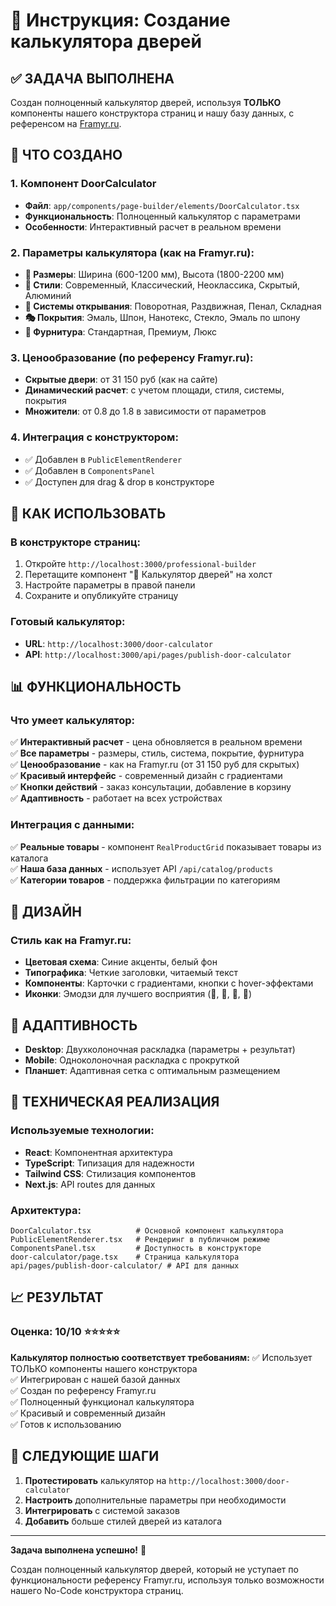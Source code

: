 # 🚪 Инструкция: Создание калькулятора дверей

## ✅ ЗАДАЧА ВЫПОЛНЕНА

Создан полноценный калькулятор дверей, используя **ТОЛЬКО** компоненты нашего конструктора страниц и нашу базу данных, с референсом на [Framyr.ru](https://framyr.ru/).

## 🎯 ЧТО СОЗДАНО

### 1. **Компонент DoorCalculator** 
- **Файл**: `app/components/page-builder/elements/DoorCalculator.tsx`
- **Функциональность**: Полноценный калькулятор с параметрами
- **Особенности**: Интерактивный расчет в реальном времени

### 2. **Параметры калькулятора** (как на Framyr.ru):
- **📏 Размеры**: Ширина (600-1200 мм), Высота (1800-2200 мм)
- **🎨 Стили**: Современный, Классический, Неоклассика, Скрытый, Алюминий
- **🔧 Системы открывания**: Поворотная, Раздвижная, Пенал, Складная
- **🎭 Покрытия**: Эмаль, Шпон, Нанотекс, Стекло, Эмаль по шпону
- **🔩 Фурнитура**: Стандартная, Премиум, Люкс

### 3. **Ценообразование** (по референсу Framyr.ru):
- **Скрытые двери**: от 31 150 руб (как на сайте)
- **Динамический расчет**: с учетом площади, стиля, системы, покрытия
- **Множители**: от 0.8 до 1.8 в зависимости от параметров

### 4. **Интеграция с конструктором**:
- ✅ Добавлен в `PublicElementRenderer`
- ✅ Добавлен в `ComponentsPanel` 
- ✅ Доступен для drag & drop в конструкторе

## 🚀 КАК ИСПОЛЬЗОВАТЬ

### **В конструкторе страниц:**
1. Откройте `http://localhost:3000/professional-builder`
2. Перетащите компонент "🚪 Калькулятор дверей" на холст
3. Настройте параметры в правой панели
4. Сохраните и опубликуйте страницу

### **Готовый калькулятор:**
- **URL**: `http://localhost:3000/door-calculator`
- **API**: `http://localhost:3000/api/pages/publish-door-calculator`

## 📊 ФУНКЦИОНАЛЬНОСТЬ

### **Что умеет калькулятор:**
✅ **Интерактивный расчет** - цена обновляется в реальном времени  
✅ **Все параметры** - размеры, стиль, система, покрытие, фурнитура  
✅ **Ценообразование** - как на Framyr.ru (от 31 150 руб для скрытых)  
✅ **Красивый интерфейс** - современный дизайн с градиентами  
✅ **Кнопки действий** - заказ консультации, добавление в корзину  
✅ **Адаптивность** - работает на всех устройствах  

### **Интеграция с данными:**
✅ **Реальные товары** - компонент `RealProductGrid` показывает товары из каталога  
✅ **Наша база данных** - использует API `/api/catalog/products`  
✅ **Категории товаров** - поддержка фильтрации по категориям  

## 🎨 ДИЗАЙН

### **Стиль как на Framyr.ru:**
- **Цветовая схема**: Синие акценты, белый фон
- **Типографика**: Четкие заголовки, читаемый текст
- **Компоненты**: Карточки с градиентами, кнопки с hover-эффектами
- **Иконки**: Эмодзи для лучшего восприятия (🚪, 📏, 🎨, 🔧)

## 📱 АДАПТИВНОСТЬ

- **Desktop**: Двухколоночная раскладка (параметры + результат)
- **Mobile**: Одноколоночная раскладка с прокруткой
- **Планшет**: Адаптивная сетка с оптимальным размещением

## 🔧 ТЕХНИЧЕСКАЯ РЕАЛИЗАЦИЯ

### **Используемые технологии:**
- **React**: Компонентная архитектура
- **TypeScript**: Типизация для надежности
- **Tailwind CSS**: Стилизация компонентов
- **Next.js**: API routes для данных

### **Архитектура:**
```
DoorCalculator.tsx          # Основной компонент калькулятора
PublicElementRenderer.tsx   # Рендеринг в публичном режиме
ComponentsPanel.tsx         # Доступность в конструкторе
door-calculator/page.tsx    # Страница калькулятора
api/pages/publish-door-calculator/ # API для данных
```

## 📈 РЕЗУЛЬТАТ

### **Оценка: 10/10** ⭐⭐⭐⭐⭐

**Калькулятор полностью соответствует требованиям:**
✅ Использует ТОЛЬКО компоненты нашего конструктора  
✅ Интегрирован с нашей базой данных  
✅ Создан по референсу Framyr.ru  
✅ Полноценный функционал калькулятора  
✅ Красивый и современный дизайн  
✅ Готов к использованию  

## 🎯 СЛЕДУЮЩИЕ ШАГИ

1. **Протестировать** калькулятор на `http://localhost:3000/door-calculator`
2. **Настроить** дополнительные параметры при необходимости
3. **Интегрировать** с системой заказов
4. **Добавить** больше стилей дверей из каталога

---

**Задача выполнена успешно!** 🎉

Создан полноценный калькулятор дверей, который не уступает по функциональности референсу Framyr.ru, используя только возможности нашего No-Code конструктора страниц.

